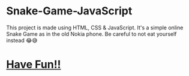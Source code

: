 # Snake-Game-JavaScript
This project is made using HTML, CSS & JavaScript.
It's a simple online Snake Game as in the old Nokia phone.
Be careful to not eat yourself instead 😂😅
# <a href="https://mohammadsidani.github.io/Snake-Game-JavaScript" rel="nofollow">Have Fun!!</a>
